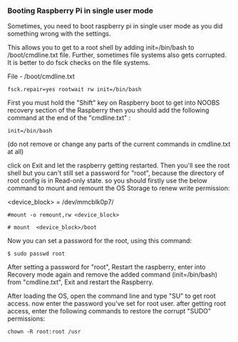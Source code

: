 ### Booting Raspberry Pi in single user mode 
Sometimes, you need to boot raspberry pi in single user mode as you did something wrong with the settings.

This allows you to get to a root shell by adding init=/bin/bash to /boot/cmdline.txt file. Further, sometimes file systems also gets corrupted. It is better to do fsck checks on the file systems.

File - /boot/cmdline.txt
```
fsck.repair=yes rootwait rw init=/bin/bash
```

First you must hold the "Shift" key on Raspberry boot to get into NOOBS recovery section of the Raspberry
then you should add the following command at the end of the "cmdline.txt" :
```
init=/bin/bash
```
(do not remove or change any parts of the current commands in cmdline.txt at all)

click on Exit and let the raspberry getting restarted. Then you'll see the root shell but you can't still set a password for "root", because the directory of root config is in Read-only state. so you should firstly use the below command to mount and remount the OS Storage to renew write permission:

<device_block> = /dev/mmcblk0p7/
```
#mount -o remount,rw <device_block> 
```
```
# mount  <device_block>/boot
```
Now you can set a password for the root, using this command:
```
$ sudo passwd root
```
After setting a password for "root", Restart the raspberry, enter into Recovery mode again and remove the added command (init=/bin/bash) from "cmdline.txt", Exit and restart the Raspberry.

After loading the OS, open the command line and type "SU" to get root access. now enter the password you've set for root user. after getting root access, enter the following commands to restore the corrupt "SUDO" permissions:
```
chown -R root:root /usr
```

